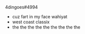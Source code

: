 4dingoes#4994 
- cuz fart in my face wahiyat
- west coast classix 
- the the the the the the the the the

<!---
1ncursi0/1ncursi0 is a ✨ special ✨ repository because its `README.md` (this file) appears on your GitHub profile.
You can click the Preview link to take a look at your changes.
--->
